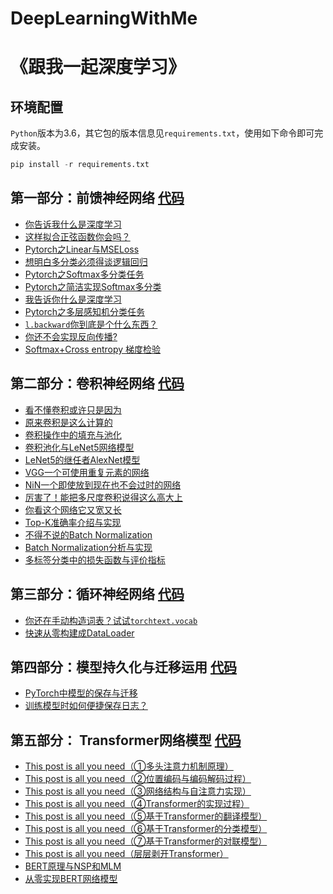 # DeepLearningWithMe
# 《跟我一起深度学习》

## 环境配置

`Python`版本为3.6，其它包的版本信息见`requirements.txt`，使用如下命令即可完成安装。

```python
pip install -r requirements.txt
```

## 第一部分：前馈神经网络 [代码](./01_DeepForwardNN/README.md)

- [你告诉我什么是深度学习](https://mp.weixin.qq.com/s/AEBhMs2Ke2XR2GbJFUAuYQ)
- [这样拟合正弦函数你会吗？](https://mp.weixin.qq.com/s/wQecLuwS9oqEcaB0d9ksSA)
- [Pytorch之Linear与MSELoss](https://mp.weixin.qq.com/s/48OAbo7mR3FSd16lg03Q-g)
- [想明白多分类必须得谈逻辑回归](https://mp.weixin.qq.com/s/sC_W3oCX7zgpjafGucZj-A)
- [Pytorch之Softmax多分类任务](https://mp.weixin.qq.com/s/b_4_wiJ8E1NPeGQw-cS-ww)
- [Pytorch之简洁实现Softmax多分类](https://mp.weixin.qq.com/s/qd-1ya3IjJiqd8rxZSG7FQ)
- [我告诉你什么是深度学习](https://mp.weixin.qq.com/s/0U1iNl3cl-rzoVogZD_WcA)
- [Pytorch之多层感知机分类任务](https://mp.weixin.qq.com/s/uYC47N8Vp6xW8hWXkBgKpw)
- [`l.backward`你到底是个什么东西？](https://mp.weixin.qq.com/s/9CBGWrMsq5GGr-nlz2ie4w)
- [你还不会实现反向传播?](https://mp.weixin.qq.com/s/KdlOuuzfwqbNQNUMZXp5Mw)
- [Softmax+Cross entropy 梯度检验](https://mp.weixin.qq.com/s/uTVv8EJPSdEiApZk11ubSw)

## 第二部分：卷积神经网络 [代码](./02_ConvolutionalNN/README.md)

- [看不懂卷积或许只是因为](https://mp.weixin.qq.com/s/Bu6JDoXfiiNklw8UGmjxpA)
- [原来卷积是这么计算的](https://zhuanlan.zhihu.com/p/268179286)
- [卷积操作中的填充与池化](https://mp.weixin.qq.com/s/3xYDFe2gcZcc9L24U3cvgw)
- [卷积池化与LeNet5网络模型](https://mp.weixin.qq.com/s/bFO1eaCCMERyvu4QSGyeaQ)
- [LeNet5的继任者AlexNet模型](https://mp.weixin.qq.com/s/ckm_P7T219k8UGUVsI88OA)
- [VGG一个可使用重复元素的网络](https://mp.weixin.qq.com/s/X7VDKcWTRdPvbOZ1Oz7TkQ)
- [NiN一个即使放到现在也不会过时的网络](https://mp.weixin.qq.com/s/dA1AATIrFMTjMk8FYGPqPw)
- [厉害了！能把多尺度卷积说得这么高大上](https://mp.weixin.qq.com/s/3Z-_f4p73V20HEpEHsendA)
- [你看这个网络它又宽又长](https://mp.weixin.qq.com/s/OWINukstH87Yldl99_gItw)
- [Top-K准确率介绍与实现](https://mp.weixin.qq.com/s/b7ZxUlbyC_aYZ2Fs7ReK2Q)
- [不得不说的Batch Normalization](https://mp.weixin.qq.com/s/rqnKx-3F6YycfOVfN5JPlQ)
- [Batch Normalization分析与实现](https://mp.weixin.qq.com/s/0vH7E2zw0vzr8J1bcNLbkA)
- [多标签分类中的损失函数与评价指标](https://mp.weixin.qq.com/s/85a0I3JsXUCAPrLEvkePrg)


## 第三部分：循环神经网络 [代码](03_RcurrentNN/README.md)
- [你还在手动构造词表？试试`torchtext.vocab`](https://www.ylkz.life/deeplearning/p10449077/)
- [快速从零构建成DataLoader](https://www.ylkz.life/deeplearning/p10375540/)


## 第四部分：模型持久化与迁移运用 [代码](04_ModelPersistence/README.md)
- [PyTorch中模型的保存与迁移](https://www.ylkz.life/deeplearning/p12977315/)
- [训练模型时如何便捷保存日志？](https://www.ylkz.life/tools/p10958151/)

## 第五部分： Transformer网络模型 [代码](05_Transformer/README.md)
- [This post is all you need（①多头注意力机制原理）](https://www.ylkz.life/deeplearning/p10553832/) 
- [This post is all you need（②位置编码与编码解码过程）](https://www.ylkz.life/deeplearning/p10770524/)
- [This post is all you need（③网络结构与自注意力实现）](https://www.ylkz.life/deeplearning/p12158901/)
- [This post is all you need（④Transformer的实现过程）](https://www.ylkz.life/deeplearning/p10391698/)
- [This post is all you need（⑤基于Transformer的翻译模型）](https://www.ylkz.life/deeplearning/p10667939/)
- [This post is all you need（⑥基于Transformer的分类模型）](https://www.ylkz.life/deeplearning/p10550146/)
- [This post is all you need（⑦基于Transformer的对联模型）](https://www.ylkz.life/deeplearning/p11017569/)
- [This post is all you need（层层剥开Transformer）](https://mp.weixin.qq.com/s/uch_AGcSB8OSAeVu2sme8A)
- [BERT原理与NSP和MLM](https://www.ylkz.life/deeplearning/p10631450/)
- [从零实现BERT网络模型](https://mp.weixin.qq.com/s/8X9yr0n0xKt8dsh1ZoEr_A)
